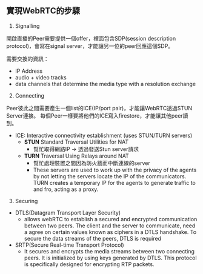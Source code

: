 
## 實現WebRTC的步驟

1. Signalling

開啟直播的Peer需要提供一個offer，裡面包含SDP(session description protocol)，會寫在signal server，才能讓另一位的peer回應這個SDP。

需要交換的資訊：
- IP Address
- audio + video tracks
- data channels that determine the media type with a resolution exchange

2. Connecting

Peer彼此之間需要產生一個list的ICE(IP/port pair)，才能讓WebRTC透過STUN Server連接。
每個Peer一樣要將他們的ICE寫入firestore，才能讓其他peer讀到。

- ICE: Interactive connectivity establishment (uses STUN/TURN servers)
  - **STUN** Standard Traversal Utilities for NAT
    - 幫忙取得網路IP -> 透過發送Stun server請求
  - **TURN** Traversal Using Relays around NAT
    - 幫忙處理裝置之間因為防火牆而中斷連線的server
    - These servers are used to work up with the privacy of the agents by not letting the servers locate the IP of the communicators. TURN creates a temporary IP for the agents to generate traffic to and fro, acting as a proxy.

3. Securing

- DTLS(Datagram Transport Layer Security)
  - allows webRTC to establish a secured and encrypted communication between two peers. The client and the server to communicate, need a agree on certain values known as ciphers in a DTLS handshake. To secure the data streams of the peers, DTLS is required
- SRTP(Secure Real-time Transport Protocol)
  - It secures and encrypts the media streams between two connecting peers. It is initialized by using keys generated by DTLS. This protocol is specifically designed for encrypting RTP packets.